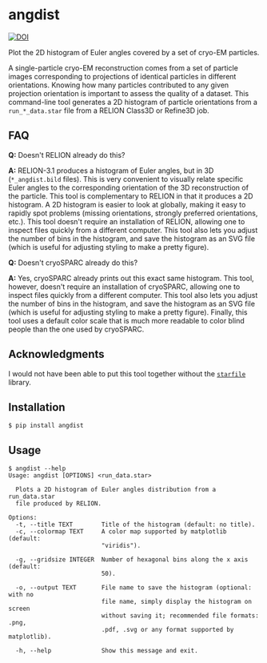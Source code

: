 # angdist

[![DOI](https://zenodo.org/badge/DOI/.svg)](https://doi.org/)

Plot the 2D histogram of Euler angles covered by a set of cryo-EM particles.

A single-particle cryo-EM reconstruction comes from a set of particle images
corresponding to projections of identical particles in different orientations.
Knowing how many particles contributed to any given projection orientation is
important to assess the quality of a dataset. This command-line tool generates a
2D histogram of particle orientations from a `run_*_data.star` file from a
RELION Class3D or Refine3D job.

## FAQ

**Q:** Doesn't RELION already do this?

**A:** RELION-3.1 produces a histogram of Euler angles, but in 3D
(`*_angdist.bild` files). This is very convenient to visually relate specific
Euler angles to the corresponding orientation of the 3D reconstruction of the
particle. This tool is complementary to RELION in that it produces a 2D
histogram. A 2D histogram is easier to look at globally, making it easy to
rapidly spot problems (missing orientations, strongly preferred orientations,
etc.). This tool doesn't require an installation of RELION, allowing one to
inspect files quickly from a different computer. This tool also lets you adjust
the number of bins in the histogram, and save the histogram as an SVG file
(which is useful for adjusting styling to make a pretty figure).

**Q:** Doesn't cryoSPARC already do this?

**A:** Yes, cryoSPARC already prints out this exact same histogram. This tool,
however, doesn't require an installation of cryoSPARC, allowing one to inspect
files quickly from a different computer. This tool also lets you adjust the
number of bins in the histogram, and save the histogram as an SVG file (which is
useful for adjusting styling to make a pretty figure). Finally, this tool uses a
default color scale that is much more readable to color blind people than the
one used by cryoSPARC.

## Acknowledgments

I would not have been able to put this tool together without the
[`starfile`](https://github.com/alisterburt/starfile) library.

## Installation

```
$ pip install angdist
```

## Usage

```
$ angdist --help
Usage: angdist [OPTIONS] <run_data.star>

  Plots a 2D histogram of Euler angles distribution from a run_data.star
  file produced by RELION.

Options:
  -t, --title TEXT        Title of the histogram (default: no title).
  -c, --colormap TEXT     A color map supported by matplotlib (default:
                          "viridis").

  -g, --gridsize INTEGER  Number of hexagonal bins along the x axis (default:
                          50).

  -o, --output TEXT       File name to save the histogram (optional: with no
                          file name, simply display the histogram on screen
                          without saving it; recommended file formats: .png,
                          .pdf, .svg or any format supported by matplotlib).

  -h, --help              Show this message and exit.

```

